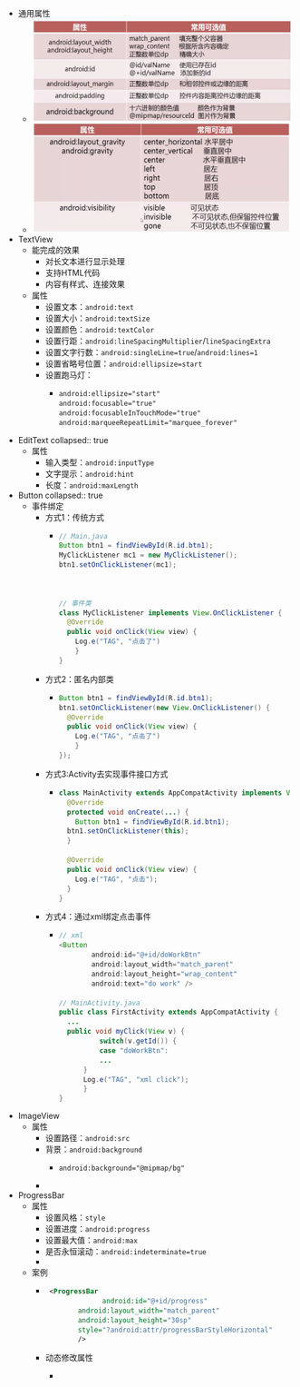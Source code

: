 - 通用属性
	- ![截屏2023-02-19 21.36.04.png](../assets/截屏2023-02-19_21.36.04_1676813783311_0.png)
	- ![截屏2023-02-19 21.36.33.png](../assets/截屏2023-02-19_21.36.33_1676813809972_0.png)
- TextView
	- 能完成的效果
		- 对长文本进行显示处理
		- 支持HTML代码
		- 内容有样式、连接效果
	- 属性
		- 设置文本：`android:text`
		- 设置大小：`android:textSize`
		- 设置颜色：`android:textColor`
		- 设置行距：`android:lineSpacingMultiplier`/`lineSpacingExtra`
		- 设置文字行数：`android:singleLine=true`/`android:lines=1`
		- 设置省略号位置：`android:ellipsize=start`
		- 设置跑马灯：
			- ```xml
			  android:ellipsize="start"
			  android:focusable="true"
			  android:focusableInTouchMode="true"
			  android:marqueeRepeatLimit="marquee_forever"
			  ```
- EditText
  collapsed:: true
	- 属性
		- 输入类型：`android:inputType`
		- 文字提示：`android:hint`
		- 长度：`android:maxLength`
- Button
  collapsed:: true
	- 事件绑定
		- 方式1：传统方式
			- ```java
			  // Main.java
			  Button btn1 = findViewById(R.id.btn1);
			  MyClickListener mc1 = new MyClickListener();
			  btn1.setOnClickListener(mc1);
			  
			  
			  
			  // 事件类
			  class MyClickListener implements View.OnClickListener {
			    @Override
			    public void onClick(View view) {
			      Log.e("TAG", "点击了")
			      }
			  }
			  ```
		- 方式2：匿名内部类
			- ```java
			  Button btn1 = findViewById(R.id.btn1);
			  btn1.setOnClickListener(new View.OnClickListener() {
			    @Override
			    public void onClick(View view) {
			      Log.e("TAG", "点击了")
			      }
			  });
			  ```
		- 方式3:Activity去实现事件接口方式
			- ```java
			  class MainActivity extends AppCompatActivity implements View.OnClickListener {
			    @Override
			    protected void onCreate(...) {
			      Button btn1 = findViewById(R.id.btn1);
			  	btn1.setOnClickListener(this);
			    }
			      
			    @Override 
			    public void onClick(View view) {
			      Log.e("TAG", "点击");
			    }
			  }
			  ```
		- 方式4：通过xml绑定点击事件
			- ```java
			  // xml
			  <Button
			          android:id="@+id/doWorkBtn"
			          android:layout_width="match_parent"
			          android:layout_height="wrap_content"
			          android:text="do work" />
			  
			  // MainActivity.java
			  public class FirstActivity extends AppCompatActivity {
			  	...
			  	public void myClick(View v) {
			    		switch(v.getId()) {
			  			case "doWorkBtn":
			  			...
			  		}
			  		Log.e("TAG", "xml click");
			    	}
			  }
			  ```
- ImageView
	- 属性
		- 设置路径：`android:src`
		- 背景：`android:background`
			- ```xml
			  android:background="@mipmap/bg"
			  ```
		-
- ProgressBar
	- 属性
		- 设置风格：`style`
		- 设置进度：`android:progress`
		- 设置最大值：`android:max`
		- 是否永恒滚动：`android:indeterminate=true`
		-
	- 案例
		- ```xml
		   <ProgressBar
		                android:id="@+id/progress"
		          android:layout_width="match_parent"
		          android:layout_height="30sp"
		          style="?android:attr/progressBarStyleHorizontal"
		          />
		  ```
		- 动态修改属性
			- ```java
			  ```